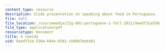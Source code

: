 ```yaml
---
content_type: resource
description: Slide presentation on speaking about food in Portuguese.
file: null
file_location: /coursemedia/21g-801-portuguese-i-fall-2011/9aedf31a530a604e6562cb8867beb361_MIT21G_801F11_A_comida.pdf
file_type: application/pdf
resourcetype: Document
title: A comida
uid: 9aedf31a-530a-604e-6562-cb8867beb361
---
```

